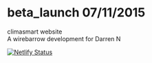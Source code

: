 # beta_launch 07/11/2015
climasmart website  </br>
A wirebarrow development for Darren N

[![Netlify Status](https://api.netlify.com/api/v1/badges/ae86e518-0dfb-47ff-a84d-966d97ebb100/deploy-status)](https://app.netlify.com/sites/kind-golick-315303/deploys)
